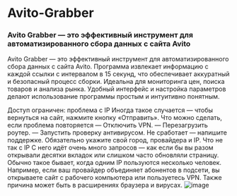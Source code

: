 # Avito-Grabber
### Avito Grabber — это эффективный инструмент для автоматизированного сбора данных с сайта Avito

Avito Grabber — это эффективный инструмент для автоматизированного сбора данных с сайта Avito. Программа извлекает информацию с каждой ссылки с интервалом в 15 секунд, что обеспечивает аккуратный и безопасный процесс сборки. Идеальна для мониторинга цен, поиска товаров и анализа рынка. Удобный интерфейс и настройка параметров делают использование программы простым и интуитивно понятным.

Доступ ограничен: проблема с IP
Иногда такое случается — чтобы вернуться на сайт, нажмите кнопку «Отправить».
Что можно сделать, если проблема повторяется
— Отключить VPN.
— Перезагрузить роутер.
— Запустить проверку антивирусом.
Не сработает — напишите поддержке. Обязательно укажите свой город, провайдера и IP.
Что не так с IP
С него идёт очень много запросов — как если бы вы разом открывали десятки вкладок или слишком часто обновляли страницу.
Обычно такое бывает, когда одним IP пользуются несколько человек. Например, если ваш провайдер объединяет абонентов в подсети, вы открываете сайт с рабочего компьютера или пользуетесь VPN. Также причина может быть в расширениях браузера и вирусах.
![image](https://github.com/user-attachments/assets/cf8c4aab-2f5b-4f6c-a075-53e1dddaac4d)
